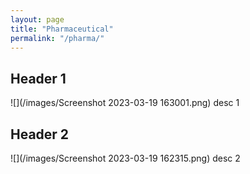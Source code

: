```yaml
---
layout: page
title: "Pharmaceutical"
permalink: "/pharma/"
---
```


## Header 1
![](/images/Screenshot 2023-03-19 163001.png)
desc 1

## Header 2
![](/images/Screenshot 2023-03-19 162315.png)
desc 2

